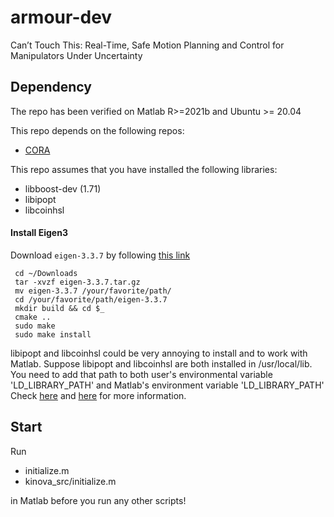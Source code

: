 # armour-dev
Can’t Touch This: Real-Time, Safe Motion Planning and Control for Manipulators Under Uncertainty

## Dependency
The repo has been verified on Matlab R>=2021b and Ubuntu >= 20.04

This repo depends on the following repos:
 - [CORA](https://tumcps.github.io/CORA/)

This repo assumes that you have installed the following libraries:
 - libboost-dev (1.71)
 - libipopt
 - libcoinhsl

#### Install Eigen3
Download `eigen-3.3.7` by following [this link](https://gitlab.com/libeigen/eigen/-/releases/3.3.7) 

     cd ~/Downloads
     tar -xvzf eigen-3.3.7.tar.gz
     mv eigen-3.3.7 /your/favorite/path/
     cd /your/favorite/path/eigen-3.3.7
     mkdir build && cd $_
     cmake ..
     sudo make
     sudo make install
 
 libipopt and libcoinhsl could be very annoying to install and to work with Matlab. 
 Suppose libipopt and libcoinhsl are both installed in /usr/local/lib.
 You need to add that path to both user's environmental variable 'LD_LIBRARY_PATH' and Matlab's environment variable 'LD_LIBRARY_PATH'
 Check [here](https://www.mathworks.com/help/matlab/matlab_external/set-run-time-library-path-on-linux-systems.html) and [here](https://stackoverflow.com/questions/13428910/how-to-set-the-environmental-variable-ld-library-path-in-linux) for more information.

## Start
Run 
 - initialize.m
 - kinova_src/initialize.m
 
in Matlab before you run any other scripts!


